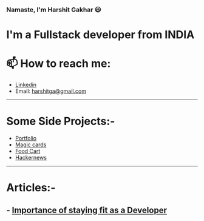 ### Namaste, I'm Harshit Gakhar :smiley: 

# I'm a Fullstack developer from INDIA

# 📫 How to reach me:
- [Linkedin](https://www.linkedin.com/in/harshit-gakhar-7b3921144/)
- Email: harshitga@gmail.com 
___
# Some Side Projects:-
  + [Portfolio](https://harshit860.github.io/)
  + [Magic cards](https://harshit860.github.io/Css-Magic-Cards/)
  + [Food Cart](https://foodquik.netlify.app/)
  + [Hackernews](https://hacekrnewsharshit.netlify.app/)
___
# Articles:- 
 ## - [Importance of staying fit as a Developer](https://harshitga.medium.com/importance-of-staying-fit-as-a-programmer-or-in-long-sitting-jobs-a59bfdffff14)
<!--
**harshit860/harshit860** is a ✨ _special_ ✨ repository because its `README.md` (this file) appears on your GitHub profile.

Here are some ideas to get you started:

- 🔭 I’m currently working on ...
- 🌱 I’m currently learning ...
- 👯 I’m looking to collaborate on ...
- 🤔 I’m looking for help with ...
- 💬 Ask me about ...
- 📫 How to reach me: ...
- 😄 Pronouns: ...
- ⚡ Fun fact: ...
-->
